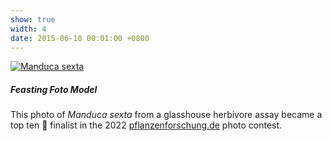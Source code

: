 ```yaml
---
show: true
width: 4
date: 2015-06-10 00:01:00 +0800
---
```

<div>
  <a href="{{ 'assets/images/photos/IMG_2932wm.jpg' | relative_url }}" target="_blank">
  <img data-src="{{ 'assets/images/photos/IMG_2932m.jpg' | relative_url }}" alt="Manduca sexta" class="lazy w-100 rounded-lg" 
    src="{{ '/assets/images/empty_300x200.png' | relative_url }}" data-toggle="tooltip" data-placement="top" title="Manduca sexta"> </a>
  <div class="card-body">
     <h5>Feasting Foto Model</h5>
    <p class="card-text">
      This photo of <i>Manduca sexta</i> from a glasshouse herbivore assay became a top ten 🏅 finalist in the 2022 <a href="https://www.pflanzenforschung.de/de/pflanzenwissen/bildstrecken/die-top-ten-2022" class="external" target="_blank" rel="noopener noreferrer">pflanzenforschung.de</a> photo contest.
             </p>
  </div>
</div>
